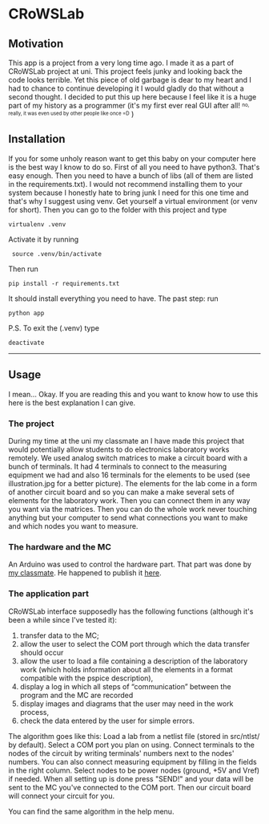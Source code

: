 
# CRoWSLab
## Motivation

This app is a project from a very long time ago. I made it as a part of CRoWSLab project at uni. This project feels junky and looking back the code looks terrible. Yet this piece of old garbage is dear to my heart and I had to chance to continue developing it I would gladly do that without a second thought. I decided to put this up here because I feel like it is a huge part of my history as a programmer (it's my first ever real GUI after all! <sup><sub>no, really, it was even used by other people like once =D</sup></sub> ) 

## Installation
If you for some unholy reason want to get this baby on your computer here is the best way I know to do so.
First of all you need to have python3. That's easy enough. Then you need to have a bunch of libs (all of them are listed in the requirements.txt). I would not recommend installing them to your system because I honestly hate to bring junk I need for this one time and that's why I suggest using venv. Get yourself a virtual environment (or venv for short). Then you can go to the folder with this project and type 
``` 
virtualenv .venv
```
Activate it by running 
```
 source .venv/bin/activate
```
Then run 
```
pip install -r requirements.txt
```
It should install everything you need  to have.
The past step: run
```
python app
```
P.S. To exit the (.venv) type 
```
deactivate
```
___
## Usage
I mean...
Okay. If you are reading this and you want to know how to use this here is the best explanation I can give.
### The project
During my time at the uni my classmate an I have made this project that would potentially allow students to do electronics laboratory works remotely. We used analog switch matrices to make a circuit board with a bunch of terminals. It had 4 terminals to connect to the measuring equipment we had and also 16 terminals for the elements to be used (see illustration.jpg for a better picture). The elements for the lab come in a form of another circuit board and so you can make a make several sets of elements for the laboratory work. Then you can connect them in any way you want via the matrices. Then you can do the whole work never touching anything but your computer to send what connections you want to make and which nodes you want to measure.
### The hardware and the MC
An Arduino was used to control the hardware part. That part was done by [my classmate](https://github.com/Sergo3682). He happened to publish it [here](https://github.com/Sergo3682/crowsSimple).
###  The application part 
CRoWSLab interface supposedly has the following functions (although it's been a while since I've tested it): 
1) transfer data to the MC;
2) allow the user to select the COM port through which the data transfer should occur
3) allow the user  to load a file containing a description of the laboratory work (which holds information about all the elements in a format compatible with the pspice description),
4) display a log in which all steps of “communication” between the program and the MC are recorded
5) display images and diagrams that the user may need in the work process,
6) check the data entered by the user for simple errors.

The algorithm goes like this:
Load a lab from a netlist file (stored in src/ntlst/ by default). Select a COM port you plan on using. Connect terminals to the nodes of the circuit by writing terminals' numbers next to the nodes' numbers. You can also connect measuring equipment by filling in the fields in the right column. Select nodes to be power nodes (ground, +5V and Vref) if needed. When all setting up is done press "SEND!" and your data will be sent to the MC you've connected to the COM port. Then our circuit board will connect your circuit for you.

You can find the same algorithm in the help menu.

